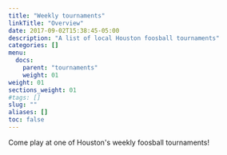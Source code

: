 ```yaml
---
title: "Weekly tournaments"
linkTitle: "Overview"
date: 2017-09-02T15:38:45-05:00
description: "A list of local Houston foosball tournaments"
categories: []
menu:
  docs:
    parent: "tournaments"
    weight: 01
weight: 01
sections_weight: 01
#tags: []
slug: ""
aliases: []
toc: false
---
```


Come play at one of Houston's weekly foosball tournaments!